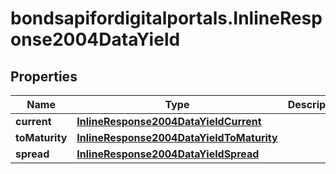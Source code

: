 # bondsapifordigitalportals.InlineResponse2004DataYield

## Properties

Name | Type | Description | Notes
------------ | ------------- | ------------- | -------------
**current** | [**InlineResponse2004DataYieldCurrent**](InlineResponse2004DataYieldCurrent.md) |  | [optional] 
**toMaturity** | [**InlineResponse2004DataYieldToMaturity**](InlineResponse2004DataYieldToMaturity.md) |  | [optional] 
**spread** | [**InlineResponse2004DataYieldSpread**](InlineResponse2004DataYieldSpread.md) |  | [optional] 


